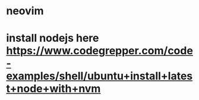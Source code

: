 # neovim
# install nodejs here https://www.codegrepper.com/code-examples/shell/ubuntu+install+latest+node+with+nvm
